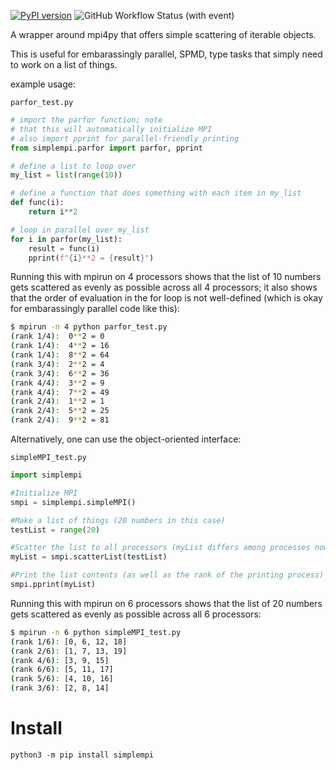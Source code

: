 [![PyPI version](https://badge.fury.io/py/simplempi.svg)](https://badge.fury.io/py/simplempi)
![GitHub Workflow Status (with event)](https://img.shields.io/github/actions/workflow/status/taobrienlbl/simplempi/main.yml?event=push&label=tests)


A wrapper around mpi4py that offers simple scattering of iterable objects.

This is useful for embarassingly parallel, SPMD, type tasks that simply need to work on a list of things.

example usage:

`parfor_test.py`
```python
# import the parfor function; note
# that this will automatically initialize MPI
# also import pprint for parallel-friendly printing
from simplempi.parfor import parfor, pprint

# define a list to loop over
my_list = list(range(10)) 

# define a function that does something with each item in my_list
def func(i):
    return i**2

# loop in parallel over my_list
for i in parfor(my_list):
    result = func(i)
    pprint(f"{i}**2 = {result}")
```

Running this with mpirun on 4 processors shows that the list of 10 numbers gets
scattered as evenly as possible across all 4 processors; it also shows that the order of evaluation in the for loop is not well-defined (which is okay for embarassingly parallel code like this):

```bash
$ mpirun -n 4 python parfor_test.py 
(rank 1/4):  0**2 = 0
(rank 1/4):  4**2 = 16
(rank 1/4):  8**2 = 64
(rank 3/4):  2**2 = 4
(rank 3/4):  6**2 = 36
(rank 4/4):  3**2 = 9
(rank 4/4):  7**2 = 49
(rank 2/4):  1**2 = 1
(rank 2/4):  5**2 = 25
(rank 2/4):  9**2 = 81
```

Alternatively, one can use the object-oriented interface:

`simpleMPI_test.py`
```python
import simplempi

#Initialize MPI 
smpi = simplempi.simpleMPI()

#Make a list of things (20 numbers in this case)
testList = range(20)

#Scatter the list to all processors (myList differs among processes now)
myList = smpi.scatterList(testList)

#Print the list contents (as well as the rank of the printing process)
smpi.pprint(myList)
```

Running this with mpirun on 6 processors shows that the list of 20 numbers gets
scattered as evenly as possible across all 6 processors:

```bash
$ mpirun -n 6 python simpleMPI_test.py 
(rank 1/6): [0, 6, 12, 18]
(rank 2/6): [1, 7, 13, 19]
(rank 4/6): [3, 9, 15]
(rank 6/6): [5, 11, 17]
(rank 5/6): [4, 10, 16]
(rank 3/6): [2, 8, 14]

```

# Install
`python3 -m pip install simplempi`